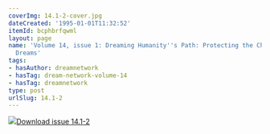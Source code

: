 ```yaml
---
coverImg: 14.1-2-cover.jpg
dateCreated: '1995-01-01T11:32:52'
itemId: bcphbrfqwml
layout: page
name: 'Volume 14, issue 1: Dreaming Humanity''s Path: Protecting the Children & Warning
  Dreams'
tags:
- hasAuthor: dreamnetwork
- hasTag: dream-network-volume-14
- hasTag: dreamnetwork
type: post
urlSlug: 14.1-2
---
```

<img class="card-journal-img" src="../images/14.1-2-rect.jpg"/><a href="../files/pdfs/Volume_14/14.1-2-Dream-Network-Vol-14-Nos-1-&-2.pdf" download="">Download issue 14.1-2</a>